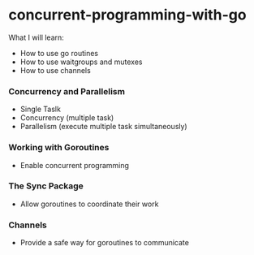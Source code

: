 # concurrent-programming-with-go

What I will learn:
- How to use go routines
- How to use waitgroups and mutexes
- How to use channels


### Concurrency and Parallelism
- Single Taslk
- Concurrency (multiple task)
- Parallelism (execute multiple task simultaneously)

### Working with Goroutines
- Enable concurrent programming
### The Sync Package
- Allow goroutines to coordinate their work

### Channels
- Provide a safe way for goroutines to communicate